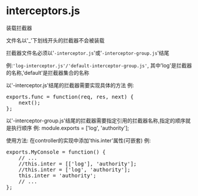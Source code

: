 interceptors.js
===============

装载拦截器

文件名以'_'下划线开头的拦截器不会被装载

拦截器文件名必须以'<code>-interceptor.js</code>'或'<code>-interceptor-group.js</code>'结尾

例:<code>'log-interceptor.js'/'default-interceptor-group.js'</code>,
    其中'log'是拦截器的名称,'default'是拦截器集合的名称

以'-interceptor.js'结尾的拦截器需要实现具体的方法
例:
<pre>
exports.func = function(req, res, next) {
	next();
};
</pre>

以'-interceptor-group.js'结尾的拦截器需要指定引用的拦截器名称,指定的顺序就是执行顺序
例:
module.exports = ['log', 'authority'];

使用方法:
在controller的实现中添加'this.inter'属性(可嵌套)
例:
<pre>
exports.MyConsole = function() {
	// ...
	//this.inter = [['log'], 'authority'];
	//this.inter = ['log', 'authority'];
	this.inter = 'authority';
	// ...
};
</pre>
